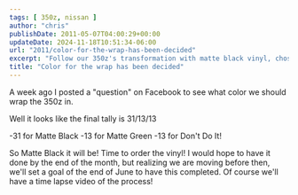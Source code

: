 ```yaml
---
tags: [ 350z, nissan ]
author: "chris"
publishDate: 2011-05-07T04:00:29+00:00
updateDate: 2024-11-18T10:51:34-06:00
url: "2011/color-for-the-wrap-has-been-decided"
excerpt: "Follow our 350z's transformation with matte black vinyl, chosen by Facebook poll. Complete with a time-lapse video by the end of June."
title: "Color for the wrap has been decided"
---
```


A week ago I posted a "question" on Facebook to see what color we should wrap the 350z in. 

Well it looks like the final tally is 31/13/13

-31 for Matte Black
-13 for Matte Green
-13 for Don't Do It!

So Matte Black it will be! Time to order the vinyl! I would hope to have it done by the end of the month, but realizing we are moving before then, we'll set a goal of the end of June to have this completed. Of course we'll have a time lapse video of the process!
